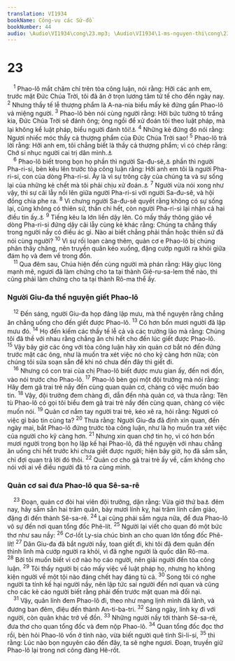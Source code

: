```yaml
---
translation: VI1934
bookName: Công-vụ các Sứ-đồ 
bookNumber: 44
audio: \Audio\VI1934\cong\23.mp3; \Audio\VI1934\1-ms-nguyen-thi\cong\23.mp3; \Audio\VI1934\2-ms-david-dong\cong\23.mp3
---
```


<div class="title"><h1>23</h1></div>
<span class="verse cong_23_1"> <sup>1</sup> Phao-lô mắt chăm chỉ trên tòa công luận, nói rằng: Hỡi các anh em, trước mặt Đức Chúa Trời, tôi đã ăn ở trọn lương tâm tử tế cho đến ngày nay. </span>
<span class="verse cong_23_2"><sup>2</sup> Nhưng thầy tế lễ thượng phẩm là A-na-nia biểu mấy kẻ đứng gần Phao-lô vả miệng người. </span>
<span class="verse cong_23_3"><sup>3</sup> Phao-lô bèn nói cùng người rằng: Hỡi bức tường tô trắng kia, Đức Chúa Trời sẽ đánh ông; ông ngồi để xử đoán tôi theo luật pháp, mà lại không kể luật pháp, biểu người đánh tôi!<a data-toggle="tooltip" data-placement="bottom" title="Mat 23:27-28">⚓</a></span>
<span class="verse cong_23_4"><sup>4</sup> Những kẻ đứng đó nói rằng: Ngươi nhiếc móc thầy cả thượng phẩm của Đức Chúa Trời sao! </span>
<span class="verse cong_23_5"><sup>5</sup> Phao-lô trả lời rằng: Hỡi anh em, tôi chẳng biết là thầy cả thượng phẩm; vì có chép rằng: Chớ sỉ nhục người cai trị dân mình.<a data-toggle="tooltip" data-placement="bottom" title="Xu 22:28">⚓</a><br/></span>
<span class="verse cong_23_6"> <sup>6</sup> Phao-lô biết trong bọn họ phần thì người Sa-đu-sê,<a data-toggle="tooltip" data-placement="bottom" title="Xem chú thích ở Mat 3:7">⚓</a> phần thì người Pha-ri-si, bèn kêu lên trước tòa công luận rằng: Hỡi anh em tôi là người Pha-ri-si, con của dòng Pha-ri-si. Ấy là vì sự trông cậy của chúng ta và sự sống lại của những kẻ chết mà tôi phải chịu xử đoán.<a data-toggle="tooltip" data-placement="bottom" title="Cong 26:5; Phil 3:5">⚓</a></span>
<span class="verse cong_23_7"><sup>7</sup> Người vừa nói xong như vậy, thì sự cãi lẫy nổi lên giữa người Pha-ri-si với người Sa-đu-sê, và hội đồng chia phe ra. </span>
<span class="verse cong_23_8"><sup>8</sup> Vì chưng người Sa-đu-sê quyết rằng không có sự sống lại, cũng không có thiên sứ, thần chi hết, còn người Pha-ri-si lại nhận cả hai điều tin ấy.<a data-toggle="tooltip" data-placement="bottom" title="Mat 22:23; Mac 12:18; Lu 20:27">⚓</a></span>
<span class="verse cong_23_9"><sup>9</sup> Tiếng kêu la lớn liền dậy lên. Có mấy thầy thông giáo về dòng Pha-ri-si đứng dậy cãi lẫy cùng kẻ khác rằng: Chúng ta chẳng thấy trong người nầy có điều ác gì. Nào ai biết chẳng phải thần hoặc thiên sứ đã nói cùng người? </span>
<span class="verse cong_23_10"><sup>10</sup> Vì sự rối loạn càng thêm, quản cơ e Phao-lô bị chúng phân thây chăng, nên truyền quân kéo xuống, đặng cướp người ra khỏi giữa đám họ và đem về trong đồn. <br/></span>
<span class="verse cong_23_11"> <sup>11</sup> Qua đêm sau, Chúa hiện đến cùng người mà phán rằng: Hãy giục lòng mạnh mẽ, ngươi đã làm chứng cho ta tại thành Giê-ru-sa-lem thể nào, thì cũng phải làm chứng cho ta tại thành Rô-ma thể ấy. <br/></span>
<div class="title"><h3>Người Giu-đa thề nguyện giết Phao-lô</h3></div>
<span class="verse cong_23_12"> <sup>12</sup> Đến sáng, người Giu-đa họp đảng lập mưu, mà thề nguyện rằng chẳng ăn chẳng uống cho đến giết được Phao-lô. </span>
<span class="verse cong_23_13"><sup>13</sup> Có hơn bốn mươi người đã lập mưu đó. </span>
<span class="verse cong_23_14"><sup>14</sup> Họ đến kiếm các thầy tế lễ cả và các trưởng lão mà rằng: Chúng tôi đã thề với nhau rằng chẳng ăn chi hết cho đến lúc giết được Phao-lô. </span>
<span class="verse cong_23_15"><sup>15</sup> Vậy bây giờ các ông với tòa công luận hãy xin quản cơ bắt nó đến đứng trước mặt các ông, như là muốn tra xét việc nó cho kỹ càng hơn nữa; còn chúng tôi sửa soạn sẵn để khi nó chưa đến đây thì giết đi. <br/></span>
<span class="verse cong_23_16"> <sup>16</sup> Nhưng có con trai của chị Phao-lô biết được mưu gian ấy, đến nơi đồn, vào nói trước cho Phao-lô. </span>
<span class="verse cong_23_17"><sup>17</sup> Phao-lô bèn gọi một đội trưởng mà nói rằng: Hãy đem gã trai trẻ nầy đến cùng quan quản cơ, chàng có việc muốn báo tin. </span>
<span class="verse cong_23_18"><sup>18</sup> Vậy, đội trưởng đem chàng đi, dẫn đến nhà quản cơ, và thưa rằng: Tên tù Phao-lô có gọi tôi biểu đem gã trai trẻ nầy đến cùng quan, chàng có việc muốn nói. </span>
<span class="verse cong_23_19"><sup>19</sup> Quản cơ nắm tay người trai trẻ, kéo xê ra, hỏi rằng: Ngươi có việc gì báo tin cùng ta? </span>
<span class="verse cong_23_20"><sup>20</sup> Thưa rằng: Người Giu-đa đã định xin quan, đến ngày mai, bắt Phao-lô đứng trước tòa công luận, như là họ muốn tra xét việc của người cho kỹ càng hơn. </span>
<span class="verse cong_23_21"><sup>21</sup> Nhưng xin quan chớ tin họ, vì có hơn bốn mươi người trong bọn họ lập kế hại Phao-lô, đã thề nguyện với nhau chẳng ăn uống chi hết trước khi chưa giết được người; hiện bây giờ, họ đã sắm sẵn, chỉ đợi quan trả lời đó thôi. </span>
<span class="verse cong_23_22"><sup>22</sup> Quản cơ cho gã trai trẻ ấy về, cấm không cho nói với ai về điều người đã tỏ ra cùng mình. <br/></span>
<div class="title"><h3>Quản cơ sai đưa Phao-lô qua Sê-sa-rê</h3></div>
<span class="verse cong_23_23"> <sup>23</sup> Đoạn, quản cơ đòi hai viên đội trưởng, dặn rằng: Vừa giờ thứ ba<a data-toggle="tooltip" data-placement="bottom" title="Độ chín giờ tối">⚓</a> đêm nay, hãy sắm sẵn hai trăm quân, bảy mươi lính kỵ, hai trăm lính cầm giáo, đặng đi đến thành Sê-sa-rê. </span>
<span class="verse cong_23_24"><sup>24</sup> Lại cũng phải sắm ngựa nữa, để đưa Phao-lô vô sự đến nơi quan tổng đốc Phê-lít. </span>
<span class="verse cong_23_25"><sup>25</sup> Người lại viết cho quan đó một bức thơ như sau nầy: </span>
<span class="verse cong_23_26"><sup>26</sup> Cơ-lốt Ly-sia chúc bình an cho quan lớn tổng đốc Phê-lít! </span>
<span class="verse cong_23_27"><sup>27</sup> Dân Giu-đa đã bắt người nầy, toan giết đi, khi tôi đã đem quân đến thình lình mà cướp người ra khỏi, vì đã nghe người là quốc dân Rô-ma. </span>
<span class="verse cong_23_28"><sup>28</sup> Bởi tôi muốn biết vì cớ nào họ cáo người, nên giải người đến tòa công luận. </span>
<span class="verse cong_23_29"><sup>29</sup> Tôi thấy người bị cáo mấy việc về luật pháp họ, nhưng họ không kiện người về một tội nào đáng chết hay đáng tù cả. </span>
<span class="verse cong_23_30"><sup>30</sup> Song tôi có nghe người ta tính kế hại người nầy, nên lập tức sai người đến nơi quan và cũng cho các kẻ cáo người biết rằng phải đến trước mặt quan mà đối nại. <br/></span>
<span class="verse cong_23_31"> <sup>31</sup> Vậy, quân lính đem Phao-lô đi, theo như mạng lịnh mình đã lãnh, và đương ban đêm, điệu đến thành An-ti-ba-tri. </span>
<span class="verse cong_23_32"><sup>32</sup> Sáng ngày, lính kỵ đi với người, còn quân khác trở về đồn. </span>
<span class="verse cong_23_33"><sup>33</sup> Những người nầy tới thành Sê-sa-rê, đưa thơ cho quan tổng đốc và đem nộp Phao-lô. </span>
<span class="verse cong_23_34"><sup>34</sup> Quan tổng đốc đọc thơ rồi, bèn hỏi Phao-lô vốn ở tỉnh nào, vừa biết người quê tỉnh Si-li-si, </span>
<span class="verse cong_23_35"><sup>35</sup> thì rằng: Lúc nào bọn nguyên cáo đến đây, ta sẽ nghe ngươi. Đoạn, truyền giữ Phao-lô lại trong nơi công đàng Hê-rốt. <br/></span>
